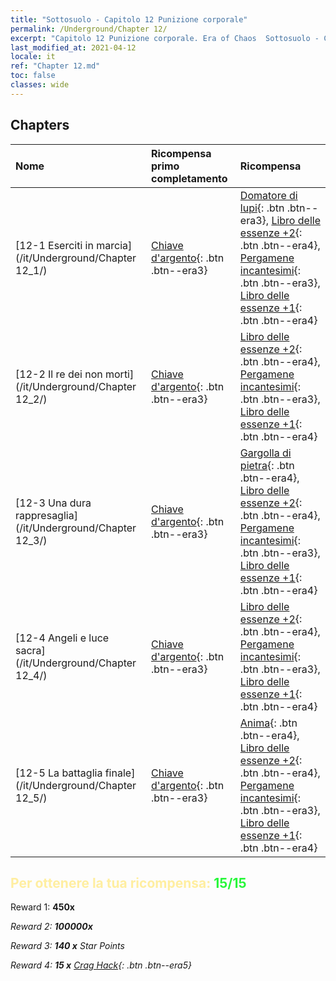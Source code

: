 ```yaml
---
title: "Sottosuolo - Capitolo 12 Punizione corporale"
permalink: /Underground/Chapter 12/
excerpt: "Capitolo 12 Punizione corporale. Era of Chaos  Sottosuolo - Capitolo 12. Punizione corporale"
last_modified_at: 2021-04-12
locale: it
ref: "Chapter 12.md"
toc: false
classes: wide
---
```


## Chapters

  | Nome |  Ricompensa primo completamento | Ricompensa |
  |:------------|:------------|:------------| 
  | [12-1 Eserciti in marcia](/it/Underground/Chapter 12_1/) | [Chiave d'argento](/it/Items/con_693/){: .btn .btn--era3} | [Domatore di lupi](/it/Items/unt_218/){: .btn .btn--era3}, [Libro delle essenze +2](/it/Items/mat_53/){: .btn .btn--era4}, [Pergamene incantesimi](/it/Items/con_694/){: .btn .btn--era3}, [Libro delle essenze +1](/it/Items/mat_46/){: .btn .btn--era4} |
  | [12-2 Il re dei non morti](/it/Underground/Chapter 12_2/) | [Chiave d'argento](/it/Items/con_693/){: .btn .btn--era3} | [Libro delle essenze +2](/it/Items/mat_53/){: .btn .btn--era4}, [Pergamene incantesimi](/it/Items/con_694/){: .btn .btn--era3}, [Libro delle essenze +1](/it/Items/mat_46/){: .btn .btn--era4} |
  | [12-3 Una dura rappresaglia](/it/Underground/Chapter 12_3/) | [Chiave d'argento](/it/Items/con_693/){: .btn .btn--era3} | [Gargolla di pietra](/it/Items/unt_236/){: .btn .btn--era4}, [Libro delle essenze +2](/it/Items/mat_53/){: .btn .btn--era4}, [Pergamene incantesimi](/it/Items/con_694/){: .btn .btn--era3}, [Libro delle essenze +1](/it/Items/mat_46/){: .btn .btn--era4} |
  | [12-4 Angeli e luce sacra](/it/Underground/Chapter 12_4/) | [Chiave d'argento](/it/Items/con_693/){: .btn .btn--era3} | [Libro delle essenze +2](/it/Items/mat_53/){: .btn .btn--era4}, [Pergamene incantesimi](/it/Items/con_694/){: .btn .btn--era3}, [Libro delle essenze +1](/it/Items/mat_46/){: .btn .btn--era4} |
  | [12-5 La battaglia finale](/it/Underground/Chapter 12_5/) | [Chiave d'argento](/it/Items/con_693/){: .btn .btn--era3} | [Anima](/it/Items/unt_210/){: .btn .btn--era4}, [Libro delle essenze +2](/it/Items/mat_53/){: .btn .btn--era4}, [Pergamene incantesimi](/it/Items/con_694/){: .btn .btn--era3}, [Libro delle essenze +1](/it/Items/mat_46/){: .btn .btn--era4} |


## <span style="color: #ffeea0">Per ottenere la tua ricompensa: </span><span style="color: #27f73a">15/15</span>

 Reward 1:  **450x** <i class="fas fa-gem"/>

 Reward 2:  **100000x** <i class="fas fa-coins"/>

 Reward 3: **140 x** Star Points

 Reward 4: **15 x** [Crag Hack](/it/Items/her_375/){: .btn .btn--era5}

